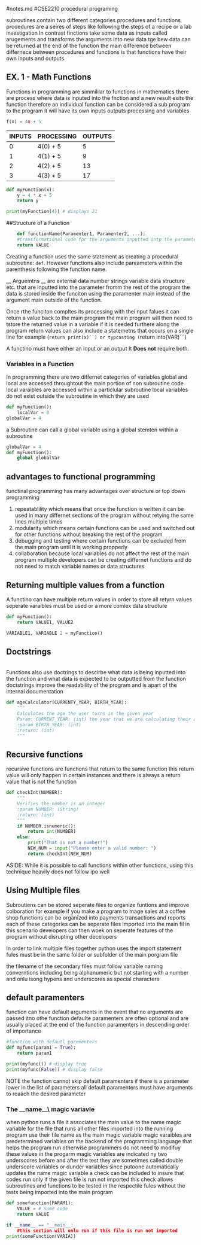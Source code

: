 #notes.md
#CSE2210 procedural programing

subroutines contain two different categories procedures and functions prcoedures are a seires of steps like following the steps of a recipe or a lab investigation In contrast finctions take some data as inputs called arugements and transforms the arguments into new data tge bew data can be returned at the end of the function the main difference between differnece between procedures and functions is that functions have their own inputs and outputs

## EX. 1 - Math Functions
Functions in programming are simmililar to functions in mathematics there are process where data is inputed into the fnction and a new result exits the function therefore an individual function can be considered a sub program to the program it will have its own inputs outputs processing and variables 
```python
f(x) = 4x + 5

```
| INPUTS | PROCESSING | OUTPUTS | 
| --- | --- | --- | 
| 0 | 4(0) + 5 | 5 |
| 1 | 4(1) + 5 | 9 |
| 2 | 4(2) + 5 | 13 |
| 3 | 4(3) + 5 | 17 |
```python
def myFunction(x):
    y = 4 * x + 5
    return y 

print(myFunction(4)) # displays 21
```



##Structure of a Function
```python
    def functionName(Paramenter1, Paramenter2, ...):
    #transformational code fpr the arguments inputted intp the parameters
    return VALUE
```

Creating a function uses the same statement as creating a procedural subroutine: ```def```. However functions also include pareameters within the parenthesis following the function name.

__ Arguemtns __ are external data number strings variable data structure etc. that are inputted into the parameter fromm the rest of the program the data is stored inside the funciton using the paramenter main instead of the argument main outside of the function.

Once rthe funciton compltes its processing with thei nput falues it can return a value back to the main program the main program will then need to tstore the returned value in a variable if it is needed furthere along the program return values can also include a statemetns that occurs on a single line for example (```return print(x)``) or typcasting (```return into(VAR)```)

A functino must have either an input or an output It **Does not**
require both.

### Variables in a Function 
In programming there are two differnet categories of variables global and local are accessed throughtout the main portion of non subroutine code local varaibles are accessed within a particlular subroutine local variables do not exist outside the subroutine in which they are used 
```python
def myFunction():
    localVar = 8
globalVar = 4


```

a Subroutine can call a global variable using a global stemten within a subroutine 
```python
globalVar = 4
def myFunction():
    global globalVar 

```

## advantages to functional programming 
functinal programming has many advantages over structure or top down programming
1. repeatablility which means that once the function is written it can be used in many differnet sections of the program without retying the same lines multiple times
2. modularity which means certain functions can be used and switched out for other functions without breaking the rest of the program
3. debugging and testing  where certain functions can be excluded from the main program until it is working propperly 
4. collaboration because local variables do not affect the rest of the main program multiple developers can be creating differnet functions and do not need to match variable names or data structures

## Returning multiple values from a function
A functino can have multiple return values in order to store all retyrn values seperate varaibles must be used or a more comlex data structure
```python
def myFunction():
    return VALUE1, VALUE2

VARIABLE1, VARIABLE 2 = myFunction()

```
## Doctstrings
\
Functions also use doctrings to descirbe what data is being inputted into the function and what data is expected to be outputted from the function doctstrings improve the readability of the program and is apart of the internal documentation 
```python
def ageCalculator(CURRENTY_YEAR, BIRTH_YEAR):
    """
    Calculates the age the user turns in the given year 
    Param: CURRENT_YEAR: (int) the year that we are calculating their age from 
    :param BIRTH_YEAR: (int) 
    :return: (int)
    """
```
## Recursive functions
recursive functions are functions that return to the same function this return value will only happen in certain instances and there is always a return value that is not the function
```python
def checkInt(NUMBER):
    """
    Verifies the number is an integer
    :param NUMBER: (String)
    :return: (int)
    """
    if NUMBER.isnumeric():
        return int(NUMBER)
    else:
        print("That is not a number!")
        NEW_NUM = input("Please enter a valid number: ")
        return checkInt(NEW_NUM)
```
ASIDE: While it is possible to call functions within other functions, using this technique heavily does not follow ipo well

## Using Multiple files
Subroutiens can be stored seperate files to organize funtions and improve colboration for example if you make a program to mage sales at a coffee shop functions can be organized into payments transactions and reports each of these categories can be seperate files imported into the main fil in this scenario deveiopers can then woek on seperate features of the program without disrupting other decelopers 

In order to link multiple files together python uses the import statement fules must be in the same folder or subfolder of the main porgram file 

the filename of the secondary files must follow variable naming converntions including being alphanumeric but not starting with a number and onlu isong hypens and underscores as special characters 

## default paramenters
function can have default arguments in the event that no arguments are passed itno othe function defaulte paramenters are often optional and are usually placed at the end of the function paramenters in descending order of importance

```python
#function with defautl parementers 
def myfunc(param1 = True):
    return param1

print(myfunc()) # display true
print(myfunc(False)) # display false
```

NOTE the function cannot skip default paramenters if there is a parameter lower in the list of parameters all default paramenters must have arguments to reaach the desired parameter 

### The \_\_name_\_\ magic variavle
when python runs a file it associates the main value to the name magic variable for the file that runs all other files imported into the running program use their file name as the main magic variable magic  varaibles are predetermined variables on the backend of the programming language that helps the program run otherwise programmers do not need to modifuy these values in the progarm magic variables are indicated ny two underscores before and after the test they are sometimes called double underscore variables or dunder variables since putoone automatically updates the name magic variable a check can be included to insure that codes run only if the given file is run not imported this check allows subroutines and functions to be tested in the respectile fules without the tests being imported into the main program 
```python
def somefunction(PARAM1):
    VALUE = # some code
    return VALUE 

if __name__ == "__main__:
    #this section will onlu run if this file is run not imported
print(someFunction(VARIA))
```



















